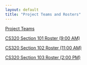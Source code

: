 ```yaml
---
layout: default
title: "Project Teams and Rosters"
---
```


[Project Teams](CS320-Sp20-Teams.pdf)

[CS320 Section 101 Roster (9:00 AM)](CS320-Sp20-101-section-roster.pdf)

[CS320 Section 102 Roster (11:00 AM)](CS320-Sp20-102-section-roster.pdf)

[CS320 Section 103 Roster (2:00 PM)](CS320-Sp20-103-section-roster.pdf)
